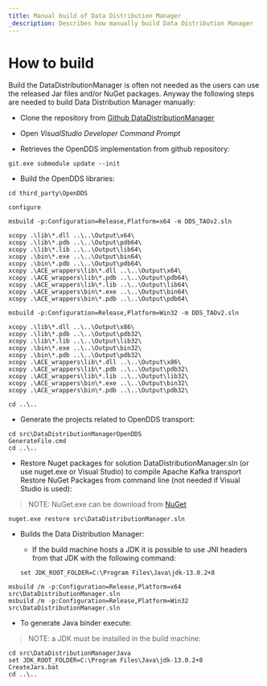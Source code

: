 ```yaml
---
title: Manual build of Data Distribution Manager
_description: Describes how manually build Data Distribution Manager
---
```


# How to build
Build the DataDistributionManager is often not needed as the users can use the released Jar files and/or NuGet packages. 
Anyway the following steps are needed to build Data Distribution Manager manually:

* Clone the repository from [Github DataDistributionManager](https://github.com/masesgroup/DataDistributionManager)

* Open _VisualStudio Developer Command Prompt_

* Retrieves the OpenDDS implementation from github repository:

```
git.exe submodule update --init
```

* Build the OpenDDS libraries:

```
cd third_party\OpenDDS

configure

msbuild -p:Configuration=Release,Platform=x64 -m DDS_TAOv2.sln

xcopy .\lib\*.dll ..\..\Output\x64\
xcopy .\lib\*.pdb ..\..\Output\pdb64\
xcopy .\lib\*.lib ..\..\Output\lib64\
xcopy .\bin\*.exe ..\..\Output\bin64\
xcopy .\bin\*.pdb ..\..\Output\pdb64\
xcopy .\ACE_wrappers\lib\*.dll ..\..\Output\x64\
xcopy .\ACE_wrappers\lib\*.pdb ..\..\Output\pdb64\
xcopy .\ACE_wrappers\lib\*.lib ..\..\Output\lib64\
xcopy .\ACE_wrappers\bin\*.exe ..\..\Output\bin64\
xcopy .\ACE_wrappers\bin\*.pdb ..\..\Output\pdb64\

msbuild -p:Configuration=Release,Platform=Win32 -m DDS_TAOv2.sln

xcopy .\lib\*.dll ..\..\Output\x86\
xcopy .\lib\*.pdb ..\..\Output\pdb32\
xcopy .\lib\*.lib ..\..\Output\lib32\
xcopy .\bin\*.exe ..\..\Output\bin32\
xcopy .\bin\*.pdb ..\..\Output\pdb32\
xcopy .\ACE_wrappers\lib\*.dll ..\..\Output\x86\
xcopy .\ACE_wrappers\lib\*.pdb ..\..\Output\pdb32\
xcopy .\ACE_wrappers\lib\*.lib ..\..\Output\lib32\
xcopy .\ACE_wrappers\bin\*.exe ..\..\Output\bin32\
xcopy .\ACE_wrappers\bin\*.pdb ..\..\Output\pdb32\

cd ..\..
```

* Generate the projects related to OpenDDS transport:

```
cd src\DataDistributionManagerOpenDDS
GenerateFile.cmd
cd ..\..
```

* Restore Nuget packages for solution DataDistributionManager.sln (or use nuget.exe or Visual Studio) to compile Apache Kafka transport
Restore NuGet Packages from command line (not needed if Visual Studio is used):

> NOTE: NuGet.exe can be download from [NuGet](https://www.nuget.org/downloads)
```
nuget.exe restore src\DataDistributionManager.sln
```

* Builds the Data Distribution Manager:

  * If the build machine hosts a JDK it is possible to use JNI headers from that JDK with the following command:
  ```  
  set JDK_ROOT_FOLDER=C:\Program Files\Java\jdk-13.0.2+8
  ```

```
msbuild /m -p:Configuration=Release,Platform=x64 src\DataDistributionManager.sln
msbuild /m -p:Configuration=Release,Platform=Win32 src\DataDistributionManager.sln
```
* To generate Java binder execute:

> NOTE: a JDK must be installed in the build machine:

```
cd src\DataDistributionManagerJava
set JDK_ROOT_FOLDER=C:\Program Files\Java\jdk-13.0.2+8
CreateJars.bat
cd ..\..
```
